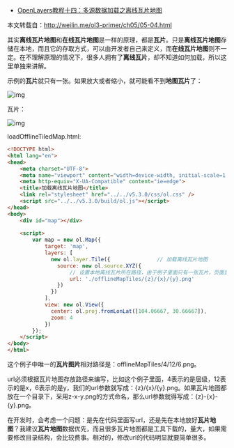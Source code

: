 - [OpenLayers教程十四：多源数据加载之离线瓦片地图](https://blog.csdn.net/qq_35732147/article/details/95605978)



 本文转载自：http://weilin.me/ol3-primer/ch05/05-04.html

  其实**离线瓦片地图**和**在线瓦片地图**是一样的原理，都是**瓦片**。只是**离线瓦片地图**存储在本地，而且它的存取方式，可以由开发者自己来定义，而**在线瓦片地图**则不一定。在不理解原理的情况下，很多人拥有了**离线瓦片**，却不知道如何加载，所以这里单独来讲解。

  示例的**瓦片**就只有一张。如果放大或者缩小，就可能看不到**地图瓦片**了：

![img](https://img-blog.csdnimg.cn/20190712123819975.png?x-oss-process=image/watermark,type_ZmFuZ3poZW5naGVpdGk,shadow_10,text_aHR0cHM6Ly9ibG9nLmNzZG4ubmV0L3FxXzM1NzMyMTQ3,size_16,color_FFFFFF,t_70)

  瓦片：

![img](https://img-blog.csdnimg.cn/20190712124442476.png)

  loadOfflineTiledMap.html:

```html
<!DOCTYPE html>
<html lang="en">
<head>
    <meta charset="UTF-8">
    <meta name="viewport" content="width=device-width, initial-scale=1.0">
    <meta http-equiv="X-UA-Compatible" content="ie=edge">
    <title>加载离线瓦片地图</title>
    <link rel="stylesheet" href="../../v5.3.0/css/ol.css" />
    <script src="../../v5.3.0/build/ol.js"></script>
</head>
<body>
    <div id="map"></div>
    
    <script>
        var map = new ol.Map({
            target: 'map',
            layers: [
              new ol.layer.Tile({               // 加载离线瓦片地图
                source: new ol.source.XYZ({
                    // 设置本地离线瓦片所在路径，由于例子里面只有一张瓦片，页面显示时就只看得到一张瓦片。
                    url: './offlineMapTiles/{z}/{x}/{y}.png'
                })
              })
            ],
            view: new ol.View({
              center: ol.proj.fromLonLat([104.06667, 30.66667]),        // 设置成都为地图中心
              zoom: 4
            })
        });
    </script>
</body>
</html>
```

  这个例子中唯一的**瓦片图片**相对路径是：offlineMapTiles/4/12/6.png。

   url必须根据瓦片地图存放路径来编写，比如这个例子里面，4表示的是层级，12表示的是x，6表示的是y，我们的url参数就写成：{z}/{x}/{y}.png。如果瓦片地图都放在一个目录下，采用z-x-y.png的方式命名，那么url参数就得写成：{z}-{x}-{y}.png。

  在开发时，会考虑一个问题：是先在代码里面写url，还是先在本地放好**瓦片地图**？我建议**瓦片地图**数据优先，而且很多瓦片地图都是工具下载的，量大，如果需要修改目录结构，会比较费事。相对的，修改url的代码明显就要简单很多。